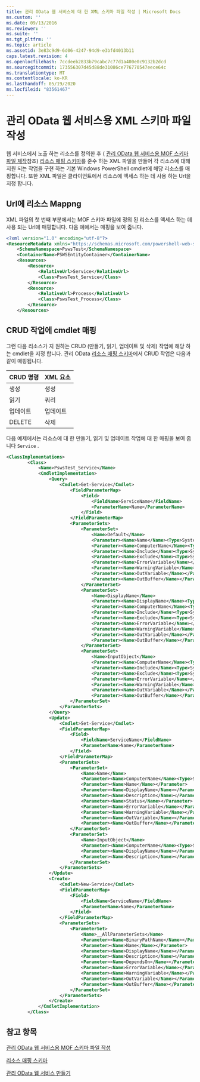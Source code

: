 ```yaml
---
title: 관리 OData 웹 서비스에 대 한 XML 스키마 파일 작성 | Microsoft Docs
ms.custom: ''
ms.date: 09/13/2016
ms.reviewer: ''
ms.suite: ''
ms.tgt_pltfrm: ''
ms.topic: article
ms.assetid: 3e83c9d9-6d06-4247-94d9-e3bfd4013b11
caps.latest.revision: 4
ms.openlocfilehash: 7ccdeeb2833b79cabc7c77d1a400e0c9132b2dcd
ms.sourcegitcommit: 173556307d45d88de31086ce776770547eece64c
ms.translationtype: MT
ms.contentlocale: ko-KR
ms.lasthandoff: 05/19/2020
ms.locfileid: "83561467"
---
```

# <a name="authoring-the-xml-schema-file-for-a-management-odata-web-service"></a>관리 OData 웹 서비스용 XML 스키마 파일 작성

웹 서비스에서 노출 하는 리소스를 정의한 후 ( [관리 OData 웹 서비스용 MOF 스키마 파일 제작](./authoring-the-mof-schema-file-for-a-management-odata-web-service.md)참조) [리소스 매핑 스키마](./resource-mapping-schema.md)를 준수 하는 XML 파일을 만들어 각 리소스에 대해 지원 되는 작업을 구현 하는 기본 Windows PowerShell cmdlet에 해당 리소스를 매핑합니다. 또한 XML 파일은 클라이언트에서 리소스에 액세스 하는 데 사용 하는 Url을 지정 합니다.

## <a name="mappng-resources-to-urls"></a>Url에 리소스 Mappng

XML 파일의 첫 번째 부분에서는 MOF 스키마 파일에 정의 된 리소스를 액세스 하는 데 사용 되는 Url에 매핑합니다. 다음 예에서는 매핑을 보여 줍니다.

```xml
<?xml version="1.0" encoding="utf-8"?>
<ResourceMetadata xmlns="https://schemas.microsoft.com/powershell-web-services/2010/09">
    <SchemaNamespace>PswsTest</SchemaNamespace>
    <ContainerName>PSWSEntityContainer</ContainerName>
    <Resources>
        <Resource>
            <RelativeUrl>Service</RelativeUrl>
            <Class>PswsTest_Service</Class>
        </Resource>
        <Resource>
            <RelativeUrl>Process</RelativeUrl>
            <Class>PswsTest_Process</Class>
        </Resource>
    </Resources>
```

## <a name="mapping-cmdlets-to-crud-operations"></a>CRUD 작업에 cmdlet 매핑

그런 다음 리소스가 지 원하는 CRUD (만들기, 읽기, 업데이트 및 삭제) 작업에 해당 하는 cmdlet을 지정 합니다. 관리 OData [리소스 매핑 스키마](./resource-mapping-schema.md)에서 CRUD 작업은 다음과 같이 매핑됩니다.

|CRUD 명령|XML 요소|
|------------------|-----------------|
|생성|생성|
|읽기|쿼리|
|업데이트|업데이트|
|DELETE|삭제|

다음 예제에서는 리소스에 대 한 만들기, 읽기 및 업데이트 작업에 대 한 매핑을 보여 줍니다 `Service` .

```xml
<ClassImplementations>
        <Class>
            <Name>PswsTest_Service</Name>
            <CmdletImplementation>
                <Query>
                    <Cmdlet>Get-Service</Cmdlet>
                        <FieldParameterMap>
                            <Field>
                                <FieldName>ServiceName</FieldName>
                                <ParameterName>Name</ParameterName>
                            </Field>
                        </FieldParameterMap>
                        <ParameterSets>
                            <ParameterSet>
                                <Name>Default</Name>
                                <Parameter><Name>Name</Name><Type>System.String[]</Type></Parameter>
                                <Parameter><Name>ComputerName</Name><Type>System.String[]</Type></Parameter>
                                <Parameter><Name>Include</Name><Type>System.String[]</Type></Parameter>
                                <Parameter><Name>Exclude</Name><Type>System.String[]</Type></Parameter>
                                <Parameter><Name>ErrorVariable</Name></Parameter>
                                <Parameter><Name>WarningVariable</Name></Parameter>
                                <Parameter><Name>OutVariable</Name></Parameter>
                                <Parameter><Name>OutBuffer</Name></Parameter>
                            </ParameterSet>
                            <ParameterSet>
                                <Name>DisplayName</Name>
                                <Parameter><Name>DisplayName</Name><Type>System.String[]</Type></Parameter>
                                <Parameter><Name>ComputerName</Name><Type>System.String[]</Type></Parameter>
                                <Parameter><Name>Include</Name><Type>System.String[]</Type></Parameter>
                                <Parameter><Name>Exclude</Name><Type>System.String[]</Type></Parameter>
                                <Parameter><Name>ErrorVariable</Name></Parameter>
                                <Parameter><Name>WarningVariable</Name></Parameter>
                                <Parameter><Name>OutVariable</Name></Parameter>
                                <Parameter><Name>OutBuffer</Name></Parameter>
                            </ParameterSet>
                            <ParameterSet>
                                <Name>InputObject</Name>
                                <Parameter><Name>ComputerName</Name><Type>System.String[]</Type></Parameter>
                                <Parameter><Name>Include</Name><Type>System.String[]</Type></Parameter>
                                <Parameter><Name>Exclude</Name><Type>System.String[]</Type></Parameter>
                                <Parameter><Name>ErrorVariable</Name></Parameter>
                                <Parameter><Name>WarningVariable</Name></Parameter>
                                <Parameter><Name>OutVariable</Name></Parameter>
                                <Parameter><Name>OutBuffer</Name></Parameter>
                        </ParameterSet>
                    </ParameterSets>
                </Query>
                <Update>
                    <Cmdlet>Set-Service</Cmdlet>
                    <FieldParameterMap>
                        <Field>
                            <FieldName>ServiceName</FieldName>
                            <ParameterName>Name</ParameterName>
                        </Field>
                    </FieldParameterMap>
                    <ParameterSets>
                        <ParameterSet>
                            <Name>Name</Name>
                            <Parameter><Name>ComputerName</Name><Type>System.String[]</Type></Parameter>
                            <Parameter><Name>Name</Name></Parameter>
                            <Parameter><Name>DisplayName</Name></Parameter>
                            <Parameter><Name>Description</Name></Parameter>
                            <Parameter><Name>Status</Name></Parameter>
                            <Parameter><Name>ErrorVariable</Name></Parameter>
                            <Parameter><Name>WarningVariable</Name></Parameter>
                            <Parameter><Name>OutVariable</Name></Parameter>
                            <Parameter><Name>OutBuffer</Name></Parameter>
                        </ParameterSet>
                        <ParameterSet>
                            <Name>InputObject</Name>
                            <Parameter><Name>ComputerName</Name><Type>System.String[]</Type></Parameter>
                            <Parameter><Name>DisplayName</Name></Parameter>
                            <Parameter><Name>Description</Name></Parameter>
                        </ParameterSet>
                    </ParameterSets>
                </Update>
                <Create>
                    <Cmdlet>New-Service</Cmdlet>
                    <FieldParameterMap>
                        <Field>
                            <FieldName>ServiceName</FieldName>
                            <ParameterName>Name</ParameterName>
                        </Field>
                    </FieldParameterMap>
                    <ParameterSets>
                        <ParameterSet>
                            <Name>__AllParameterSets</Name>
                            <Parameter><Name>BinaryPathName</Name></Parameter>
                            <Parameter><Name>Name</Name></Parameter>
                            <Parameter><Name>DisplayName</Name></Parameter>
                            <Parameter><Name>Description</Name></Parameter>
                            <Parameter><Name>DependsOn</Name></Parameter>
                            <Parameter><Name>ErrorVariable</Name></Parameter>
                            <Parameter><Name>WarningVariable</Name></Parameter>
                            <Parameter><Name>OutVariable</Name></Parameter>
                            <Parameter><Name>OutBuffer</Name></Parameter>
                        </ParameterSet>
                    </ParameterSets>
                </Create>
            </CmdletImplementation>
        </Class>
```

## <a name="see-also"></a>참고 항목

[관리 OData 웹 서비스용 MOF 스키마 파일 작성](./authoring-the-mof-schema-file-for-a-management-odata-web-service.md)

[리소스 매핑 스키마](./resource-mapping-schema.md)

[관리 OData 웹 서비스 만들기](./creating-a-management-odata-web-service.md)
